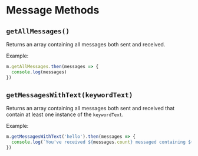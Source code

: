 # Message Methods

## `getAllMessages()`

Returns an array containing all messages both sent and received.

Example:

```js
m.getAllMessages.then(messages => {
  console.log(messages)
})
```

## `getMessagesWithText(keywordText)`

Returns an array containing all messages both sent and received that contain at least one instance of the `keywordText`.

Example:

```js
m.getMessagesWithText('hello').then(messages => {
  console.log(`You've received ${messages.count} messaged containing ${keywordText}`)
})
```
